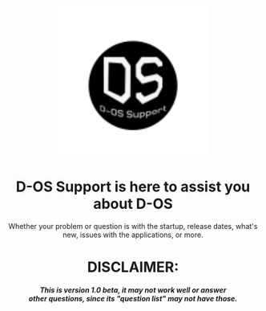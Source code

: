 
<p align="center">
  <img src="Untitled design.svg" alt="D-OS Support" width="300px"/>
</p>

<h1 align="center">D-OS Support is here to assist you about D-OS</h1>

<p align="center">Whether your problem or question is with the startup, release dates, what's new, issues with the applications, or more.</p>

<h1 align="center">DISCLAIMER:</h1>
<h5 align="center">This is version 1.0 beta, it may not work well or answer <br> other questions, since its "question list" may not have those.</h5>

